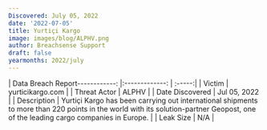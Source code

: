 ```yaml
---
Discovered: July 05, 2022
date: '2022-07-05'
title: Yurtiçi Kargo
image: images/blog/ALPHV.png
author: Breachsense Support
draft: false
yearmonths: 2022/july
---
```


| Data Breach Report------------:     |:-------------:    | :-----:|
| Victim      | yurticikargo.com      | 
| Threat Actor      | ALPHV      | 
| Date Discovered      | Jul 05, 2022      | 
| Description      | Yurtiçi Kargo has been carrying out international shipments to more than 220 points in the world with its solution-partner Geopost, one of the leading cargo companies in Europe.      | 
| Leak Size      | N/A     | 

